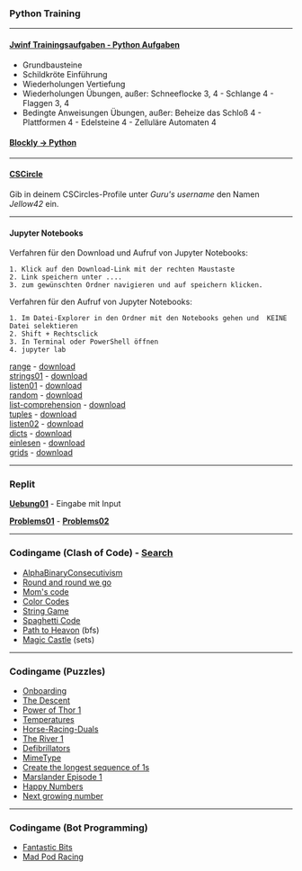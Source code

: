 ### Python Training

---

#### [Jwinf Trainingsaufgaben - Python Aufgaben](https://jwinf.de/contest/?filter=open)
  - Grundbausteine 
  - Schildkröte Einführung
  - Wiederholungen Vertiefung
  - Wiederholungen Übungen, außer: Schneeflocke 3, 4 - Schlange 4 - Flaggen 3, 4
  - Bedingte Anweisungen Übungen, außer: Beheize das Schloß 4 - Plattformen 4 - Edelsteine 4 - Zelluläre Automaten 4

####  [Blockly -> Python](./blockly.md)
---

#### [CSCircle](https://cscircles.cemc.uwaterloo.ca/2-de/) 
Gib in deinem CSCircles-Profile unter *Guru's username* den Namen *Jellow42* ein.

---

#### Jupyter Notebooks

Verfahren für den Download und Aufruf von Jupyter Notebooks:
```
1. Klick auf den Download-Link mit der rechten Maustaste
2. Link speichern unter ....
3. zum gewünschten Ordner navigieren und auf speichern klicken.
```

Verfahren für den Aufruf von Jupyter Notebooks:
```
1. Im Datei-Explorer in den Ordner mit den Notebooks gehen und  KEINE Datei selektieren
2. Shift + Rechtsclick
3. In Terminal oder PowerShell öffnen 
4. jupyter lab
```
 
[range](https://nbviewer.org/github/ktheu/Training/blob/main/range.ipynb) - [download](./range.ipynb) <br>
[strings01](https://nbviewer.org/github/ktheu/Training/blob/main/strings01.ipynb) - [download](./strings01.ipynb) <br>
[listen01](https://nbviewer.org/github/ktheu/Training/blob/main/listen01.ipynb) - [download](./listen01.ipynb) <br>
[random](https://github.com/ktheu/Training/blob/master/random.ipynb) - [download](./random.ipynb) <br>
[list-comprehension](https://github.com/ktheu/Training/blob/master/listcomprehensions.ipynb) - [download](./listcomprehensions.ipynb) <br>
[tuples](https://github.com/ktheu/Training/blob/master/tuples.ipynb) - [download](./tuples.ipynb) <br>
[listen02](https://github.com/ktheu/Training/blob/master/listen02.ipynb) - [download](./listen02.ipynb) <br>
[dicts](https://github.com/ktheu/Training/blob/master/dicts.ipynb) - [download](./dicts.ipynb) <br>
[einlesen](https://github.com/ktheu/Training/blob/master/einlesen.ipynb) - [download](./einlesen.ipynb) <br>
[grids](https://github.com/ktheu/Training/blob/master/grids.ipynb) - [download](./grids.ipynb) <br>

<!-- [range](./range.ipynb) -
[strings01](./strings01.ipynb) -
[listen01](./listen01.ipynb) -
[random](./random.ipynb) -
[list-comprehension](./listcomprehensions.ipynb) -
[tuples](./tuples.ipynb) -
[listen02](./listen02.ipynb) -
[dicts](./dicts.ipynb) -
[einlesen](./einlesen.ipynb) - 
[grids](./grids.ipynb)  -->

---

### Replit

**[Uebung01](https://replit.com/teams/join/gfqmlkfosjwreymbzggsqasfironqrzk-Uebung01)** - Eingabe mit Input  

**[Problems01](https://replit.com/teams/join/rwakwbrblvkwmttibbgkyxvqxbxtxtga-Problems01)** -
**[Problems02](https://replit.com/teams/join/gyahpukiufxyrnfbmhswmzmvlniyfmwu-Problems02)**

---

### Codingame (Clash of Code) - [Search](https://codingame.tools/)

- [AlphaBinaryConsecutivism](https://www.codingame.com/ide/demo/9199892766710c114e06aebebe23a551b181a7)
- [Round and round we go](https://www.codingame.com/ide/demo/873603c1e90bf4ae0082e0301f7b7127c77732)
- [Mom's code](https://www.codingame.com/ide/demo/8962442d406fb7eb156976c3f6395c9cf39399)
- [Color Codes](https://www.codingame.com/ide/demo/840248a983d4c0e0597d9f62a5333421698c05)
- [String Game](https://www.codingame.com/contribute/view/7263300a83cf4aad1573c6e6abb28a56e2d2)
- [Spaghetti Code](https://www.codingame.com/ide/demo/855519dd710cdb3d6dd382c4b5285a463dfef8)
- [Path to Heavon](https://www.codingame.com/contribute/view/53915bfab5116cdb2139c3c04858569efe67) (bfs)
- [Magic Castle](https://www.codingame.com/contribute/view/7759f18c977a21cc12e2b85a8bea60bf3642) (sets)

---

### Codingame (Puzzles)
- [Onboarding](https://www.codingame.com/training/easy/onboarding)
- [The Descent](https://www.codingame.com/training/easy/the-descent)
- [Power of Thor 1](https://www.codingame.com/training/easy/power-of-thor-episode-1)
- [Temperatures](https://www.codingame.com/training/easy/temperatures)
- [Horse-Racing-Duals](https://www.codingame.com/training/easy/horse-racing-duals)
- [The River 1](https://www.codingame.com/training/easy/the-river-i-)
- [Defibrillators](https://www.codingame.com/training/easy/defibrillators)
- [MimeType](https://www.codingame.com/training/easy/mime-type)
- [Create the longest sequence of 1s](https://www.codingame.com/training/easy/create-the-longest-sequence-of-1s)
- [Marslander Episode 1](https://www.codingame.com/training/easy/mars-lander-episode-1)
- [Happy Numbers](https://www.codingame.com/training/easy/happy-numbers)
- [Next growing number](https://www.codingame.com/training/easy/next-growing-number)

---

### Codingame (Bot Programming)

- [Fantastic Bits](https://www.codingame.com/multiplayer/bot-programming/fantastic-bits)
- [Mad Pod Racing](https://www.codingame.com/multiplayer/bot-programming/mad-pod-racing)






